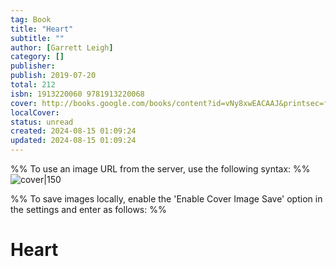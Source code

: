 ```yaml
---
tag: Book
title: "Heart"
subtitle: ""
author: [Garrett Leigh]
category: []
publisher: 
publish: 2019-07-20
total: 212
isbn: 1913220060 9781913220068
cover: http://books.google.com/books/content?id=vNy8xwEACAAJ&printsec=frontcover&img=1&zoom=1&source=gbs_api
localCover: 
status: unread
created: 2024-08-15 01:09:24
updated: 2024-08-15 01:09:24
---
```


%% To use an image URL from the server, use the following syntax: %%
![cover|150](http://books.google.com/books/content?id=vNy8xwEACAAJ&printsec=frontcover&img=1&zoom=1&source=gbs_api)

%% To save images locally, enable the 'Enable Cover Image Save' option in the settings and enter as follows: %%


# Heart